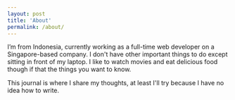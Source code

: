 ```yaml
---
layout: post
title: 'About'
permalink: /about/
---
```


I’m from Indonesia, currently working as a full-time web developer on a Singapore-based company. I don't have other important things to do except sitting in front of my laptop. I like to watch movies and eat delicious food though if that the things you want to know.

This journal is where I share my thoughts, at least I'll try because I have no idea how to write.
